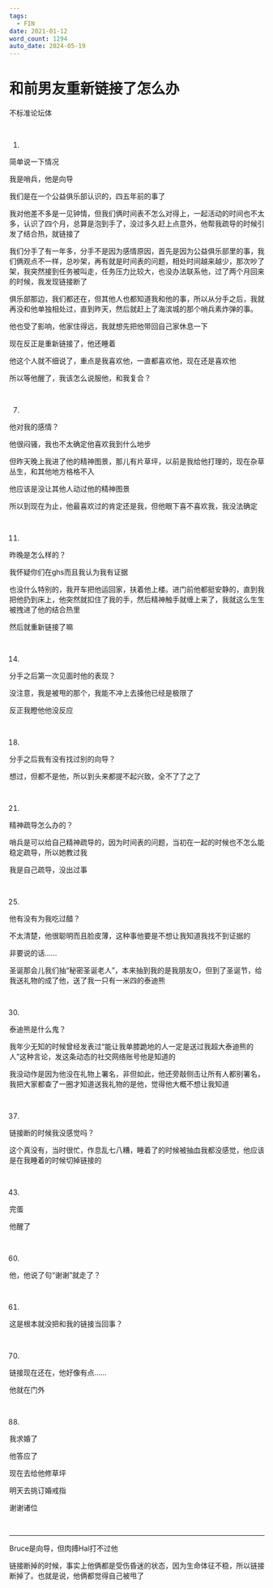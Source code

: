```yaml
---
tags:
  - FIN
date: 2021-01-12
word_count: 1294
auto_date: 2024-05-19
---
```


# 和前男友重新链接了怎么办

不标准论坛体

<br>

1.

简单说一下情况

我是哨兵，他是向导

我们是在一个公益俱乐部认识的，四五年前的事了

我对他差不多是一见钟情，但我们俩时间表不怎么对得上，一起活动的时间也不太多，认识了四个月，总算是泡到手了，没过多久赶上点意外，他帮我疏导的时候引发了结合热，就链接了

我们分手了有一年多，分手不是因为感情原因，首先是因为公益俱乐部里的事，我们俩观点不一样，总吵架，再有就是时间表的问题，相处时间越来越少，那次吵了架，我突然接到任务被叫走，任务压力比较大，也没办法联系他，过了两个月回来的时候，我发现链接断了

俱乐部那边，我们都还在，但其他人也都知道我和他的事，所以从分手之后，我就再没和他单独相处过，直到昨天，然后就赶上了海滨城的那个哨兵素炸弹的事。

他也受了影响，他家住得远，我就想先把他带回自己家休息一下

现在反正是重新链接了，他还睡着

他这个人就不细说了，重点是我喜欢他，一直都喜欢他，现在还是喜欢他

所以等他醒了，我该怎么说服他，和我复合？

<br>

7.

他对我的感情？

他很闷骚，我也不太确定他喜欢我到什么地步

但昨天晚上我进了他的精神图景，那儿有片草坪，以前是我给他打理的，现在杂草丛生，和其他地方格格不入

他应该是没让其他人动过他的精神图景

所以到现在为止，他最喜欢过的肯定还是我，但他眼下喜不喜欢我，我没法确定

<br>

11.

昨晚是怎么样的？

我怀疑你们在ghs而且我认为我有证据

也没什么特别的，我开车把他运回家，扶着他上楼。进门前他都挺安静的，直到我把他扔到床上，他突然就扣住了我的手，然后精神触手就缠上来了，我就这么生生被拽进了他的结合热里

然后就重新链接了嘛

<br>

14.

分手之后第一次见面时他的表现？

没注意，我是被甩的那个，我能不冲上去揍他已经是极限了

反正我瞪他他没反应

<br>

18.

分手之后我有没有找过别的向导？

想过，但都不是他，所以到头来都提不起兴致，全不了了之了

<br>

21.

精神疏导怎么办的？

哨兵是可以给自己精神疏导的，因为时间表的问题，当初在一起的时候也不怎么能稳定疏导，所以她教过我

我是自己疏导，没出过事

<br>

25.

他有没有为我吃过醋？

不太清楚，他很聪明而且脸皮薄，这种事他要是不想让我知道我找不到证据的

非要说的话……

圣诞那会儿我们抽“秘密圣诞老人”，本来抽到我的是我朋友O，但到了圣诞节，给我送礼物的成了他，送了我一只有一米四的泰迪熊

<br>

30.

泰迪熊是什么鬼？

我年少无知的时候曾经发表过“能让我单膝跪地的人一定是送过我超大泰迪熊的人”这种言论，发这条动态的社交网络账号他是知道的

我没动作是因为他没在礼物上署名，非但如此，他还旁敲侧击让所有人都别署名，我把大家都查了一圈才知道送我礼物的是他，觉得他大概不想让我知道

<br>

37.

链接断的时候我没感觉吗？

这个真没有，当时很忙，作息乱七八糟，睡着了的时候被抽血我都没感觉，他应该是在我睡着的时候切掉链接的

<br>

43.

完蛋

他醒了

<br>

60.

他，他说了句“谢谢”就走了？

<br>

61.

这是根本就没把和我的链接当回事？

<br>

70.

链接现在还在，他好像有点……

他就在门外

<br>

88.

我求婚了

他答应了

现在去给他修草坪

明天去挑订婚戒指

谢谢诸位

<br>

------

Bruce是向导，但肉搏Hal打不过他

链接断掉的时候，事实上他俩都是受伤昏迷的状态，因为生命体征不稳，所以链接断掉了。也就是说，他俩都觉得自己被甩了

